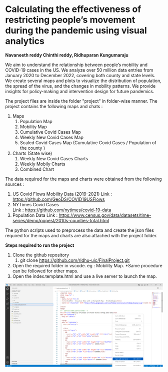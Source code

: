 # Calculating the effectiveness of restricting people’s movement during the pandemic using visual analytics

**Navaneeth reddy Chinthi reddy, Ridhuparan Kungumaraju**

We aim to understand the relationship between people’s mobility and COVID-19 cases in the US. We analyze over 50 million data entries from January 2020 to December 2022, covering both county and state levels. We create several maps and plots to visualize the distribution of population, the spread of the virus, and the changes in mobility patterns. We provide insights for policy-making and intervention design for future pandemics. 

The project files are inside the folder "project" in folder-wise manner. The project contains the following maps and chats : 

 1. Maps
	 1. Population Map
	 2. Mobility Map 
	 3. Cumulative Covid Cases Map
	 4. Weekly New Covid Cases Map
	 5. Scaled Covid Cases Map (Cumulative Covid Cases / Population of the county )
2. Charts (State wise)
	1. Weekly New Covid Cases Charts
	2. Weekly Mobily Charts
	3. Combined Chart

The data required for the maps and charts were obtained from the following sources :
1. US Covid Flows Mobility Data (2019-2021)
Link : https://github.com/GeoDS/COVID19USFlows
2.  NYTimes Covid Cases  
Link : https://github.com/nytimes/covid-19-data
3.  Population Data
Link : https://www.census.gov/data/datasets/time-series/demo/popest/2010s-counties-total.html

The python scripts used to preprocess the data and create the json files required for the maps and charts are also attached with the project folder.

**Steps required to run the project**

 1. Clone the github repository
	 1. git clone https://github.com/ridhu-uic/FinalProject.git
 2. Open the required folder in vscode. eg : Mobility Map. *Same procedure can be followed for other maps.
 3. Open the index.template.html and use a live server to launch the map. 

 ![My logo](launch_server.png)